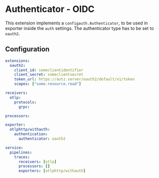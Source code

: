 # Authenticator - OIDC

This extension implements a `configauth.Authenticator`, to be used in exporter inside the `auth` settings. The authenticator type has to be set to `oauth2`.

## Configuration

```yaml
extensions:
  oauth2:
    client_id: someclientidentifier
    client_secret: someclientsecret
    token_url: https://autz.server/oauth2/default/v1/token
    scopes: ["some.resource.read"]

receivers:
  otlp:
    protocols:
      grpc:

processors:

exporter:
  otlphttp/withauth:
    authentication:
      authenticator: oauth2

service:
  pipelines:
    traces:
      receivers: [otlp]
      processors: []
      exporters: [otlphttp/withauth]
```